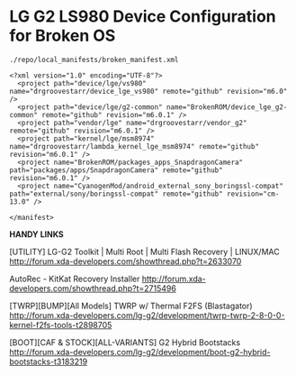 LG G2 LS980 Device Configuration for Broken OS
=============================================

`./repo/local_manifests/broken_manifest.xml`
```
<?xml version="1.0" encoding="UTF-8"?>
  <project path="device/lge/vs980" name="drgroovestarr/device_lge_vs980" remote="github" revision="m6.0" />
  <project path="device/lge/g2-common" name="BrokenROM/device_lge_g2-common" remote="github" revision="m6.0.1" />
  <project path="vendor/lge" name="drgroovestarr/vendor_g2" remote="github" revision="m6.0.1" />
  <project path="kernel/lge/msm8974" name="drgroovestarr/lambda_kernel_lge_msm8974" remote="github" revision="m6.0.1" />
  <project name="BrokenROM/packages_apps_SnapdragonCamera" path="packages/apps/SnapdragonCamera" remote="github" revision="m6.0.1" />
  <project name="CyanogenMod/android_external_sony_boringssl-compat" path="external/sony/boringssl-compat" remote="github" revision="cm-13.0" />

</manifest>
```
**HANDY LINKS**

[UTILITY] LG-G2 Toolkit | Multi Root | Multi Flash Recovery | LINUX/MAC
http://forum.xda-developers.com/showthread.php?t=2633070

AutoRec - KitKat Recovery Installer
http://forum.xda-developers.com/showthread.php?t=2715496

[TWRP][BUMP][All Models] TWRP w/ Thermal F2FS (Blastagator)
http://forum.xda-developers.com/lg-g2/development/twrp-twrp-2-8-0-0-kernel-f2fs-tools-t2898705

[BOOT][CAF & STOCK][ALL-VARIANTS] G2 Hybrid Bootstacks
http://forum.xda-developers.com/lg-g2/development/boot-g2-hybrid-bootstacks-t3183219
